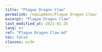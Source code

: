 ```yaml
---
title: "Plague Dragon Claw"
permalink: /equipment/Plague Dragon Claw/
excerpt: "Plague Dragon Claw"
last_modified_at: 2021-01-25
lang: en
ref: "Plague Dragon Claw.md"
toc: false
classes: wide
---
```


